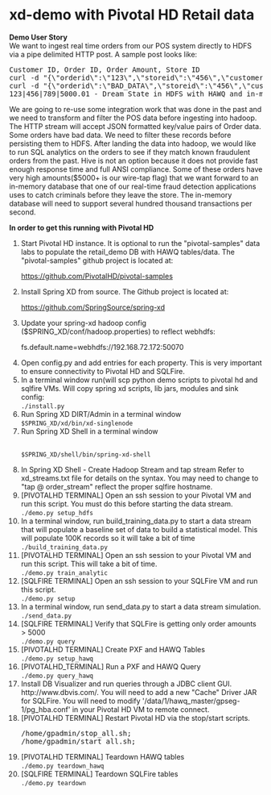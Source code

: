 xd-demo with Pivotal HD Retail data
===================================

<strong>Demo User Story</strong><br/>
We want to ingest real time orders from our POS system directly to HDFS via a pipe delimited HTTP post. 
A sample post looks like:

<pre>Customer ID, Order ID, Order Amount, Store ID
curl -d "{\"orderid\":\"123\",\"storeid\":\"456\",\"customerid\":\"789\",\"orderamount\":\"5000.01\"}" http://localhost:8000 - Good Post
curl -d "{\"orderid\":\"BAD_DATA\",\"storeid\":\"456\",\"customerid\":\"789\",\"orderamount\":\"5000.01\"}" http://localhost:8000 - Bad Post
123|456|789|5000.01 - Dream State in HDFS with HAWQ and in-memory Query
</pre>

We are going to re-use some integration work that was done in the past and we need to transform and filter the POS data before 
ingesting into hadoop. The HTTP stream will accept JSON formatted key/value pairs of Order data. 
Some orders have bad data. We need to filter these records before persisting them to HDFS. After landing the data into hadoop, 
we would like to run SQL analytics on the orders to see if they match known fraudulent orders from the past. Hive is not an option 
because it does not provide fast enough response time and full ANSI compliance. Some of these orders have very high amounts($5000+ is our wire-tap flag) that we want forward to an in-memory database that one of our
real-time fraud detection applications uses to catch criminals before they leave the store. The in-memory database will need to
support several hundred thousand transactions per second. 

<strong>In order to get this running with Pivotal HD</strong>
<ol>
<li>Start Pivotal HD instance. It is optional to run the "pivotal-samples" data labs to populate the retail_demo
DB with HAWQ tables/data. The "pivotal-samples" github project is located at: 

https://github.com/PivotalHD/pivotal-samples</li>

<li>Install Spring XD from source. The Github project is located at: 

https://github.com/SpringSource/spring-xd</li>

<li>Update your spring-xd hadoop config ($SPRING_XD/conf/hadoop.properties) to reflect webhdfs:
	
fs.default.name=webhdfs://192.168.72.172:50070</li>

<li>Open config.py and add entries for each property. This is very important to ensure connectivity to Pivotal HD and SQLFire.</li>

<li>In a terminal window run(will scp python demo scripts to pivotal hd and sqlfire VMs. Will copy spring xd scripts, lib jars, modules and sink config:
   <br/><code>./install.py</code>
</li> 
<li>Run Spring XD DIRT/Admin in a terminal window
   <br/><code>$SPRING_XD/xd/bin/xd-singlenode</code>
</li>
<li>Run Spring XD Shell in a terminal window 
 
<br/><code>$SPRING_XD/shell/bin/spring-xd-shell</code>
</li>
<li>In Spring XD Shell - Create Hadoop Stream and tap stream
Refer to xd_streams.txt file for details on the syntax. You may need to change to "tap @ order_stream" reflect the proper
sqlfire hostname.</li>

<li>[PIVOTALHD TERMINAL] Open an ssh session to your Pivotal VM and run this script. You must do this before starting the data stream.
   <br/><code>./demo.py setup_hdfs</code>
</li>

<li>In a terminal window, run build_training_data.py to start a data stream that will populate a baseline set of data to build a statistical model.  This will populate 100K records so it will take a bit of time
   <br/><code>./build_training_data.py </code>
</li>

<li>[PIVOTALHD TERMINAL]  Open an ssh session to your Pivotal VM and run this script.  This will take a bit of time.
   <br/><code>./demo.py train_analytic</code>
</li>

<li>[SQLFIRE TERMINAL]  Open an ssh session to your SQLFire VM and run this script.
   <br/><code>./demo.py setup</code>
</li>

<li>In a terminal window, run send_data.py to start a data stream simulation.
   <br/><code>./send_data.py</code>
</li>

<li>[SQLFIRE TERMINAL] Verify that SQLFire is getting only order amounts > 5000
<br/><code>./demo.py query</code>
</li>

<li>[PIVOTALHD TERMINAL] Create PXF and HAWQ Tables
   <br/><code>./demo.py setup_hawq</code>
</li>

<li>[PIVOTALHD_TERMINAL] Run a PXF and HAWQ Query
   <br/><code>./demo.py query_hawq</code>
</li>

<li>Install DB Visualizer and run queries through a JDBC client GUI. http://www.dbvis.com/.
You will need to add a new "Cache" Driver JAR for SQLFire. You will need to modify '/data/1/hawq_master/gpseg-1/pg_hba.conf' in your Pivotal HD VM to remote connect.
</li>
<li>[PIVOTALHD TERMINAL] Restart Pivotal HD via the stop/start scripts.
<pre>
/home/gpadmin/stop_all.sh;
/home/gpadmin/start_all.sh;</pre>
</li>
<li>[PIVOTALHD TERMINAL] Teardown HAWQ tables
   <br/><code>./demo.py teardown_hawq</code>
</li>
<li>[SQLFIRE TERMINAL] Teardown SQLFire tables
   <br/><code>./demo.py teardown</code>
</li>
</ol>

